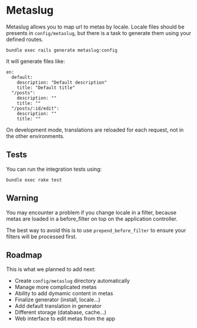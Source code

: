 # Metaslug

Metaslug allows you to map url to metas by locale.
Locale files should be presents in `config/metaslug`, but there is a task to
generate them using your defined routes.

~~~
bundle exec rails generate metaslug:config
~~~

It will generate files like:

~~~
en:
  default:
    description: "Default description"
    title: "Default title"
  "/posts":
    description: ""
    title: ""
  "/posts/:id/edit":
    description: ""
    title: ""
~~~

On development mode, translations are reloaded for each request, not in the other
environments.

## Tests

You can run the integration tests using:

~~~
bundle exec rake test
~~~

## Warning

You may encounter a problem if you change locale in a filter, because metas are loaded in a before_filter on top on the application controller.

The best way to avoid this is to use `prepend_before_filter` to ensure your filters will be processed first.

## Roadmap

This is what we planned to add next:

- Create `config/metaslug` directory automatically
- Manage more complicated metas
- Ability to add dymamic content in metas
- Finalize generator (install, locale…)
- Add default translation in generator
- Different storage (database, cache…)
- Web interface to edit metas from the app
